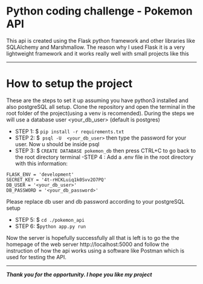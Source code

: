 # Python coding challenge - Pokemon API 
This api is created using the Flask python framework and other libraries like SQLAlchemy and Marshmallow. The reason why I used Flask it is a very lightweight framework and it works really well with small projects like this
***
# How to setup the project
These are the steps to set it up assuming you have python3 installed and also postgreSQL all setup. Clone the repository and open the terminal in the root folder of the project(using a venv is recomended).
During the steps we will use a database user <your_db_user> (default is postgres)
- STEP 1: $ ```pip install -r requirements.txt```
- STEP 2: $``` psql -U  <your_db_user>```
then type the password for your user. Now u should be inside psql
- STEP 3: $ ```CREATE DATABASE pokemon_db```
then press CTRL+C to go back to the root directory terminal
-STEP 4 : Add a .env file in the root directory with this information:
```
FLASK_ENV = 'development'
SECRET_KEY = '4t-rHCKLuiq1k0Svv2O7PQ'
DB_USER = '<your_db_user>'
DB_PASSWORD = '<your_db_password>'
```
Please replace db user and db password according to your postgreSQL setup

- STEP 5: $ ```cd ./pokemon_api```
- STEP 6: $```python app.py run```

Now the server is hopefully successfully all that is left is to go the the homepage of the web server http://localhost:5000 and follow the instruction of how the api works using a software like Postman which is used for testing the API.
***
***Thank you for the opportunity. I hope you like my project*** 